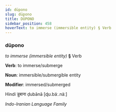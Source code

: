 ```yaml
---
id: düpono
slug: düpono
title: DÜPONO
sidebar_position: 458
hoverText: to immerse (immersible entity) § Verb
---
```


### düpono

*to immerse (immersible entity)* **§** Verb

**Verb**: to immerse/submerge

**Noun**: immersible/submergible entity

**Modifier**: immersed/submerged

Hindi डुबाना ḍubānā [ɖʊ.bäː.näː]

*Indo-Iranian Language Family*
